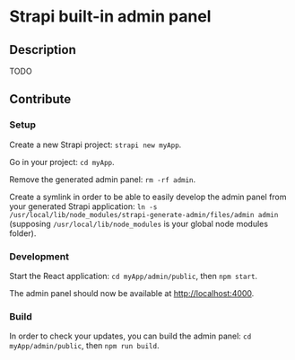 # Strapi built-in admin panel

## Description

TODO

## Contribute

### Setup

Create a new Strapi project: `strapi new myApp`.

Go in your project: `cd myApp`.

Remove the generated admin panel: `rm -rf admin`.

Create a symlink in order to be able to easily develop the admin panel from your generated
Strapi application: `ln -s /usr/local/lib/node_modules/strapi-generate-admin/files/admin admin`
(supposing `/usr/local/lib/node_modules` is your global node modules folder).

### Development

Start the React application: `cd myApp/admin/public`, then `npm start`.

The admin panel should now be available at [http://localhost:4000](http://localhost:4000).

### Build

In order to check your updates, you can build the admin panel: `cd myApp/admin/public`, then `npm run build`.
